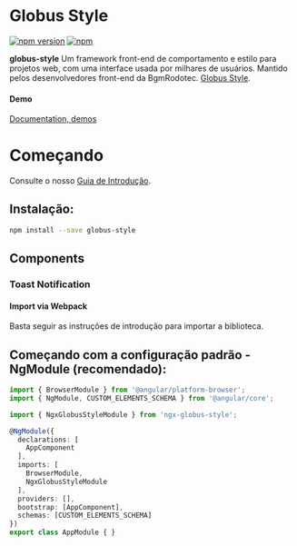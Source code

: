 # Globus Style

[![npm version](https://badge.fury.io/js/ngx-globus-style.svg)](https://www.npmjs.com/package/ngx-globus-style)
[![npm](https://img.shields.io/npm/dt/ngx-globus-style.svg?caching=true)](https://www.npmjs.com/package/ngx-globus-style)

**globus-style** Um framework front-end de comportamento e estilo para projetos web, com uma interface usada por milhares de usuários. Mantido pelos desenvolvedores front-end da BgmRodotec. [Globus Style](https://github.com/leandro-mancini/globus-style).

#### Demo
[Documentation, demos](http://opensource.globus7.com.br)

# Começando

Consulte o nosso [Guia de Introdução](http://opensource.globus7.com.br).

## Instalação:

```bash
npm install --save globus-style
```

## Components

### Toast Notification

#### Import via Webpack
Basta seguir as instruções de introdução para importar a biblioteca.

## Começando com a configuração padrão - NgModule (recomendado):

```typescript
import { BrowserModule } from '@angular/platform-browser';
import { NgModule, CUSTOM_ELEMENTS_SCHEMA } from '@angular/core';

import { NgxGlobusStyleModule } from 'ngx-globus-style';

@NgModule({
  declarations: [
    AppComponent
  ],
  imports: [
    BrowserModule,
    NgxGlobusStyleModule
  ],
  providers: [],
  bootstrap: [AppComponent],
  schemas: [CUSTOM_ELEMENTS_SCHEMA]
})
export class AppModule { }
```
